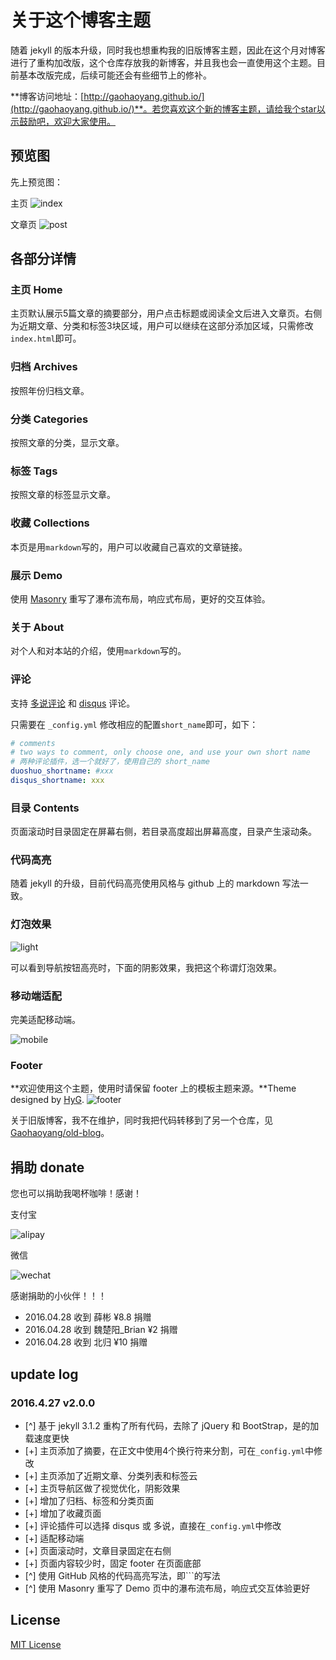 # 关于这个博客主题

随着 jekyll 的版本升级，同时我也想重构我的旧版博客主题，因此在这个月对博客进行了重构加改版，这个仓库存放我的新博客，并且我也会一直使用这个主题。目前基本改版完成，后续可能还会有些细节上的修补。

**博客访问地址：[http://gaohaoyang.github.io/](http://gaohaoyang.github.io/)**。若您喜欢这个新的博客主题，请给我个star以示鼓励吧，欢迎大家使用。


## 预览图

先上预览图：

主页
![index](http://ww3.sinaimg.cn/large/7011d6cfjw1f3bdli86awj211k0oyqen.jpg)

文章页
![post](http://ww4.sinaimg.cn/large/7011d6cfjw1f3bdmzb9v6j210p0j7gwn.jpg)

## 各部分详情

### 主页 Home

主页默认展示5篇文章的摘要部分，用户点击标题或阅读全文后进入文章页。右侧为近期文章、分类和标签3块区域，用户可以继续在这部分添加区域，只需修改`index.html`即可。

### 归档 Archives

按照年份归档文章。

### 分类 Categories

按照文章的分类，显示文章。

### 标签 Tags

按照文章的标签显示文章。

### 收藏 Collections

本页是用`markdown`写的，用户可以收藏自己喜欢的文章链接。

### 展示 Demo

使用 [Masonry](http://masonry.desandro.com/) 重写了瀑布流布局，响应式布局，更好的交互体验。

### 关于 About

对个人和对本站的介绍，使用`markdown`写的。

### 评论

支持 [多说评论](http://duoshuo.com/) 和 [disqus](https://disqus.com/) 评论。

只需要在 `_config.yml` 修改相应的配置`short_name`即可，如下：

```yml
# comments
# two ways to comment, only choose one, and use your own short name
# 两种评论插件，选一个就好了，使用自己的 short_name
duoshuo_shortname: #xxx
disqus_shortname: xxx
```

### 目录 Contents

页面滚动时目录固定在屏幕右侧，若目录高度超出屏幕高度，目录产生滚动条。

### 代码高亮

随着 jekyll 的升级，目前代码高亮使用风格与 github 上的 markdown 写法一致。

### 灯泡效果

![light](http://ww3.sinaimg.cn/large/7011d6cfjw1f3be6y4vp3j209i02rweg.jpg)

可以看到导航按钮高亮时，下面的阴影效果，我把这个称谓灯泡效果。

### 移动端适配

完美适配移动端。

![mobile](http://ww4.sinaimg.cn/large/7011d6cfjw1f3bebnzxkpj20ah0fzgp4.jpg)

### Footer

**欢迎使用这个主题，使用时请保留 footer 上的模板主题来源。**Theme designed by [HyG](https://github.com/gaohaoyang).
![footer](http://ww3.sinaimg.cn/large/7011d6cfjw1f3bepd8002j20hl02ct95.jpg)

关于旧版博客，我不在维护，同时我把代码转移到了另一个仓库，见 [Gaohaoyang/old-blog](https://github.com/Gaohaoyang/old-blog)。

## 捐助 donate

您也可以捐助我喝杯咖啡！感谢！

支付宝

![alipay](http://ww2.sinaimg.cn/large/7011d6cfjw1f3bk8ikzoij20740743z5.jpg)

微信

![wechat](http://ww2.sinaimg.cn/large/7011d6cfjw1f3bkdw3bslj206z06q3z6.jpg)

感谢捐助的小伙伴！！！

* 2016.04.28 收到 薛彬 ¥8.8 捐赠
* 2016.04.28 收到 魏楚阳_Brian ¥2 捐赠
* 2016.04.28 收到 北归 ¥10 捐赠

## update log

### 2016.4.27 v2.0.0

* [^] 基于 jekyll 3.1.2 重构了所有代码，去除了 jQuery 和 BootStrap，是的加载速度更快
* [+] 主页添加了摘要，在正文中使用4个换行符来分割，可在`_config.yml`中修改
* [+] 主页添加了近期文章、分类列表和标签云
* [+] 主页导航区做了视觉优化，阴影效果
* [+] 增加了归档、标签和分类页面
* [+] 增加了收藏页面
* [+] 评论插件可以选择 disqus 或 多说，直接在`_config.yml`中修改
* [+] 适配移动端
* [+] 页面滚动时，文章目录固定在右侧
* [+] 页面内容较少时，固定 footer 在页面底部
* [^] 使用 GitHub 风格的代码高亮写法，即```的写法
* [^] 使用 Masonry 重写了 Demo 页中的瀑布流布局，响应式交互体验更好

## License

[MIT License](https://github.com/Gaohaoyang/gaohaoyang.github.io/blob/master/LICENSE.md)
